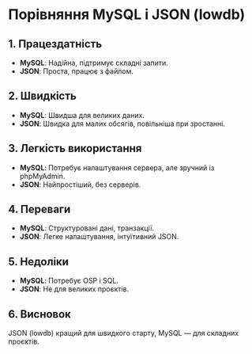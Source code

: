 # Порівняння MySQL і JSON (lowdb)

## 1. Працездатність
- **MySQL**: Надійна, підтримує складні запити.
- **JSON**: Проста, працює з файлом.

## 2. Швидкість
- **MySQL**: Швидша для великих даних.
- **JSON**: Швидка для малих обсягів, повільніша при зростанні.

## 3. Легкість використання
- **MySQL**: Потребує налаштування сервера, але зручний із phpMyAdmin.
- **JSON**: Найпростіший, без серверів.

## 4. Переваги
- **MySQL**: Структуровані дані, транзакції.
- **JSON**: Легке налаштування, інтуїтивний JSON.

## 5. Недоліки
- **MySQL**: Потребує OSP і SQL.
- **JSON**: Не для великих проєктів.

## 6. Висновок
JSON (lowdb) кращий для швидкого старту, MySQL — для складних проєктів.